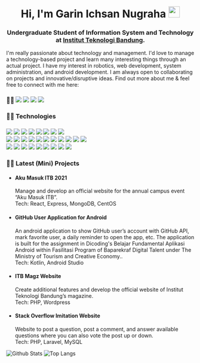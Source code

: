 <h1 align="center">Hi, I'm Garin Ichsan Nugraha <img src="https://raw.githubusercontent.com/aemmadi/aemmadi/master/wave.gif" width="30px"></h1>
<h3 align="center">Undergraduate Student of Information System and Technology at <a href="https://www.itb.ac.id">Institut Teknologi Bandung<a>.</h3>

I'm really passionate about technology and management. I'd love to manage a technology-based project and learn many interesting things through an actual project. I have my interest in robotics, web development, system administration, and android development. I am always open to collaborating on projects and innovative/disruptive ideas. Find out more about me & feel free to connect with me here:

<h3> 🙋‍♂️ 
<a href="mailto: garin.kra@gmail.com"><img src="https://img.shields.io/badge/-garin.kra@gmail.com-f6f6f6?style=flat-square&logo=Gmail&logoColor=white/"></a>
<a href="https://www.linkedin.com/in/garinichsan"><img src="https://img.shields.io/badge/-garinichsan-blue?style=flat-square&logo=Linkedin&logoColor=white/"></a>
<a href="https://medium.com/@garinichsan"><img src="https://img.shields.io/badge/-garinichsan-black?style=flat-square&logo=Medium&logoColor=white/"></a>
<a href="https://gitlab.informatika.org/garinichsan"><img src="https://img.shields.io/badge/-garinichsan-orange?style=flat-square&logo=Gitlab&logoColor=white/"></a>
<h3>

<h3> 👨‍💻 Technologies <h3>
<p>
<img src="https://img.shields.io/badge/-C++-333333?style=flat-square&logo=c">
<img src="https://img.shields.io/badge/-Python-333333?style=flat-square&logo=Python">
<img src="https://img.shields.io/badge/-Java-333333?style=flat-square&logo=java">
<img src="https://img.shields.io/badge/-JavaScript-333333?style=flat-square&logo=javascript"> 
<img src="https://img.shields.io/badge/-React-333333?style=flat-square&logo=react">
<img src="https://img.shields.io/badge/-PHP-333333?style=flat-square&logo=php">
<img src="https://img.shields.io/badge/-TypeScript-333333?style=flat-square&logo=typescipt">
<img src="https://img.shields.io/badge/-Kotlin-333333?style=flat-square&logo=kotlin">
<br>
<img src="https://img.shields.io/badge/-HTML5-333333?style=flat-square&logo=html5">
<img src="https://img.shields.io/badge/-CSS3-333333?style=flat-square&logo=css3">
<img src="https://img.shields.io/badge/-Bootstrap-333333?style=flat-square&logo=bootstrap">
<img src="https://img.shields.io/badge/-Nodejs-333333?style=flat-square&logo=Node.js"> 
<img src="https://img.shields.io/badge/-Laravel-333333?style=flat-square&logo=laravel"> 
<img src="https://img.shields.io/badge/-MongoDB-333333?style=flat-square&logo=mongodb">
<img src="https://img.shields.io/badge/-PostgreSQL-333333?style=flat-square&logo=postgresql">
<img src="https://img.shields.io/badge/-MySQL-333333?style=flat-square&logo=mysql">
<img src="https://img.shields.io/badge/-Heroku-333333?style=flat-square&logo=heroku">
<img src="https://img.shields.io/badge/-Docker-333333?style=flat-square&logo=docker">
<img src="https://img.shields.io/badge/-MicrosoftAzure-333333?style=flat-square&logo=microsoft-azure">
<br>
<img src="https://img.shields.io/badge/-Git-333333?style=flat-square&logo=git">
<img src="https://img.shields.io/badge/-GitHub-333333?style=flat-square&logo=github">
<img src="https://img.shields.io/badge/-GitLab-333333?style=flat-square&logo=gitlab">

<img src="https://img.shields.io/badge/-Photoshop-333333?style=flat-square&logo=adobe-photoshop">
<img src="https://img.shields.io/badge/-Figma-333333?style=flat-square&logo=figma">

<img src="https://img.shields.io/badge/-AndroidStudio-333333?style=flat-square&logo=android-studio">
<img src="https://img.shields.io/badge/-Arduino-333333?style=flat-square&logo=arduino">
<img src="https://img.shields.io/badge/-ROS-333333?style=flat-square&logo=ros">
<img src="https://img.shields.io/badge/-Ansible-333333?style=flat-square&logo=ansible">

<h3>👨‍🔧 Latest (Mini) Projects</h3>
<ul>
  <li><h4> Aku Masuk ITB 2021</h4>
    <p> Manage and develop an official website for the annual campus event “Aku Masuk ITB”.<br>
      Tech: React, Express, MongoDB, CentOS</p>
  </li>
  <li><h4>GitHub User Application for Android</h4>
    <p>An android application to show GitHub user’s account with GitHub API, mark favorite user, a daily reminder to open the app, etc. The application is built for the assignment in Dicoding's Belajar Fundamental Aplikasi Android within Fasilitasi Program of Baparekraf Digital Talent under The Ministry of Tourism and Creative Economy..<br>
      Tech: Kotlin, Android Studio</p>
  </li>
  <li><h4>ITB Magz Website</h4>
    <p>Create additional features and develop the official website of Institut Teknologi Bandung’s magazine.<br>
      Tech: PHP, Wordpress</p>
  </li>
  <li><h4>Stack Overflow Imitation Website</h4>
    <p>Website to post a question, post a comment, and answer available questions where you can also vote the post up or down.<br>
      Tech: PHP, Laravel, MySQL</p>
  </li>
</ul>

![Github Stats](https://github-readme-stats.vercel.app/api?username=garinichsan&count_private=true&show_icons=true&include_all_commits=true)
![Top Langs](https://github-readme-stats.vercel.app/api/top-langs/?username=garinichsan&hide=TeX&layout=compact)
